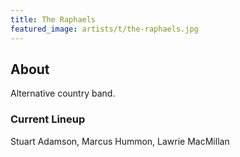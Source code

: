 ```yaml
---
title: The Raphaels
featured_image: artists/t/the-raphaels.jpg
---
```

## About

Alternative country band.

### Current Lineup

Stuart Adamson, Marcus Hummon, Lawrie MacMillan

